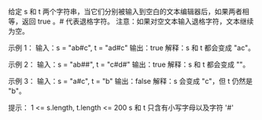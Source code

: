 给定 s 和 t 两个字符串，当它们分别被输入到空白的文本编辑器后，如果两者相等，返回 true 。# 代表退格字符。
注意：如果对空文本输入退格字符，文本继续为空。

示例 1：
输入：s = "ab#c", t = "ad#c"
输出：true
解释：s 和 t 都会变成 "ac"。

示例 2：
输入：s = "ab##", t = "c#d#"
输出：true
解释：s 和 t 都会变成 ""。

示例 3：
输入：s = "a#c", t = "b"
输出：false
解释：s 会变成 "c"，但 t 仍然是 "b"。

提示：
1 <= s.length, t.length <= 200
s 和 t 只含有小写字母以及字符 '#'
